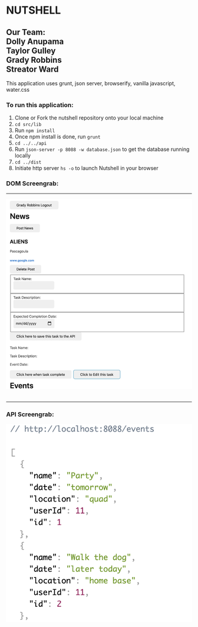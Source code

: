 # NUTSHELL
## Our Team: <br/>Dolly Anupama <br/>Taylor Gulley<br/>Grady Robbins<br/>Streator Ward<br/>

This application uses grunt, json server, browserify, vanilla javascript, water.css

### To run this application:
1. Clone or Fork the nutshell repository onto your local machine
2. ```cd src/lib```
3. Run ```npm install```
4. Once npm install is done, run ```grunt```
5. ```cd ../../api```
6. Run ```json-server -p 8088 -w database.json``` to get the database running locally
7. ```cd ../dist```
8. Initiate http server ```hs -o``` to launch Nutshell in your browser



### DOM Screengrab:
<hr>

![DOM](./DOM_screengrab.png) <br/><br/>

<hr>

### API Screengrab:
![API](API_screengrab.png)

